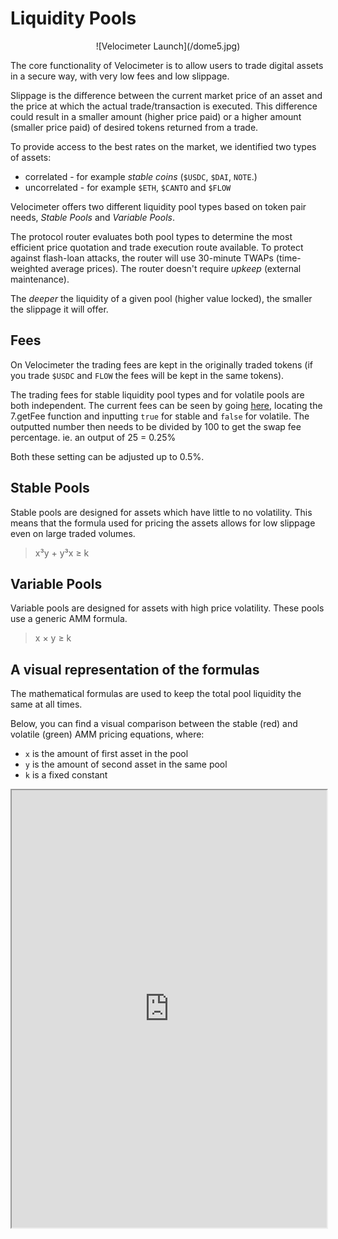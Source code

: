 # Liquidity Pools

<div align="center">
  ![Velocimeter Launch](/dome5.jpg)
</div>

The core functionality of Velocimeter is to allow users to trade
digital assets in a secure way, with very low fees and low slippage.

Slippage is the difference between the current market price of an asset and the
price at which the actual trade/transaction is executed. This difference could
result in a smaller amount (higher price paid) or a higher amount (smaller
price paid) of desired tokens returned from a trade.

To provide access to the best rates on the market, we identified two types of
assets:

- correlated - for example _stable coins_ (`$USDC`, `$DAI`, `NOTE`.)
- uncorrelated - for example `$ETH`, `$CANTO` and `$FLOW`

Velocimeter offers two different liquidity pool types based on token pair needs, _Stable
Pools_ and _Variable Pools_.

The protocol router evaluates both pool types to determine the most efficient price quotation
and trade execution route available. To protect against flash-loan attacks, the router will use
30-minute TWAPs (time-weighted average prices). The router doesn't require _upkeep_ (external maintenance).

The _deeper_ the liquidity of a given pool (higher value locked), the smaller the slippage it will offer.

## Fees

On Velocimeter the trading fees are kept in the originally traded tokens
(if you trade `$USDC` and `FLOW` the fees will be kept in the same tokens).

The trading fees for stable liquidity pool types and for volatile pools are both independent. The current fees can be seen by going [here](https://tuber.build/address/0xF80909DF0A01ff18e4D37BF682E40519B21Def46/read-contract#address-tabs), locating the 7.getFee function and inputting `true` for stable and `false` for volatile. The outputted number then needs to be divided by 100 to get the swap fee percentage. ie. an output of 25 = 0.25%

Both these setting can be adjusted up to 0.5%.

## Stable Pools

Stable pools are designed for assets which have little to no
volatility. This means that the formula used for pricing the assets allows for
low slippage even on large traded volumes.

> x³y + y³x ≥ k

## Variable Pools

Variable pools are designed for assets with high price volatility.
These pools use a generic AMM formula.

> x × y ≥ k

## A visual representation of the formulas

The mathematical formulas are used to keep the total pool liquidity the same at all times.

Below, you can find a visual comparison between the stable (red) and volatile (green)
AMM pricing equations, where:

- `x` is the amount of first asset in the pool
- `y` is the amount of second asset in the same pool
- `k` is a fixed constant

<iframe src="https://www.desmos.com/calculator/yiwx8ev1oh?embed" width="100%" height="700"></iframe>

